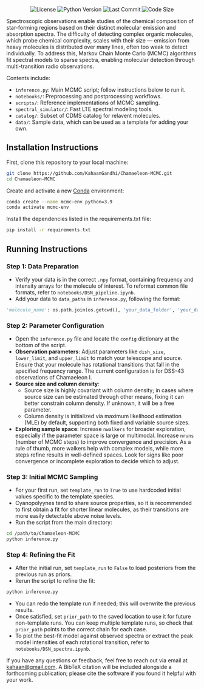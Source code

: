 <p align="center">
  <img src="https://img.shields.io/badge/license-MIT-blue.svg" alt="License">
  <img src="https://img.shields.io/badge/python-3.9+-blue.svg" alt="Python Version">
  <img src="https://img.shields.io/github/last-commit/KahaanGandhi/Chamaeleon-MCMC" alt="Last Commit">
  <img src="https://img.shields.io/github/languages/code-size/KahaanGandhi/Chamaeleon-MCMC" alt="Code Size">
</p>

Spectroscopic observations enable studies of the chemical composition of star-forming regions based on their distinct molecular emission and absorption spectra. The difficulty of detecting complex organic molecules, which probe chemical complexity, scales with their size — emission from heavy molecules is distributed over many lines, often too weak to detect individually. To address this, Markov Chain Monte Carlo (MCMC) algorithms fit spectral models to sparse spectra, enabling molecular detection through multi-transition radio observations.

Contents include:
- `inference.py`: Main MCMC script; follow instructions below to run it.
- `notebooks/`: Preprocessing and postprocessing workflows.
- `scripts/`: Reference implementations of MCMC sampling.
- `spectral_simulator/`: Fast LTE spectral modeling tools.
- `catalog/`: Subset of CDMS catalog for relavent molecules.
- `data/`: Sample data, which can be used as a template for adding your own.

## Installation Instructions

First, clone this repository to your local machine:

```bash
git clone https://github.com/KahaanGandhi/Chamaeleon-MCMC.git
cd Chamaeleon-MCMC
```
Create and activate a new [Conda](https://docs.conda.io/projects/conda/en/latest/user-guide/install/index.html) environment:

```bash
conda create --name mcmc-env python=3.9
conda activate mcmc-env
```
Install the dependencies listed in the requirements.txt file:
```bash
pip install -r requirements.txt
```

## Running Instructions

### Step 1: Data Preparation 

- Verify your data is in the correct `.npy` format, containing frequency and intensity arrays for the molecule of interest. To reformat common file formats, refer to `notebooks/DSN_pipeline.ipynb`.
- Add your data to `data_paths` in `inference.py`, following the format:
```python
'molecule_name': os.path.join(os.getcwd(), 'your_data_folder', 'your_data_file.npy'),
```

### Step 2: Parameter Configuration

- Open the `inference.py` file and locate the `config` dictionary at the bottom of the script.
- **Observation parameters**: Adjust parameters like `dish_size`, `lower_limit`, and `upper_limit` to match your telescope and source. Ensure that your molecule has rotational transitions that fall in the specified frequency range. The current configuration is for DSS-43 observations of Chamaeleon I. 
- **Source size and column density**:
  - Source size is highly covariant with column density; in cases where source size can be estimated through other means, fixing it can better constrain column density. If unknown, it will be a free parameter.
  - Column density is initialized via maximum likelihood estimation (MLE) by default, supporting both fixed and variable source sizes.
- **Exploring sample space**: Increase `nwalkers` for broader exploration, especially if the parameter space is large or multimodal. Increase `nruns` (number of MCMC steps) to improve convergence and precision. As a rule of thumb, more walkers help with complex models, while more steps refine results in well-defined spaces. Look for signs like poor convergence or incomplete exploration to decide which to adjust.

### Step 3: Initial MCMC Sampling

- For your first run, set ```template_run``` to ```True``` to use hardcoded initial values specific to the template species.
- Cyanopolyynes tend to share source properties, so it is recommended to first obtain a fit for shorter linear molecules, as their transitions are more easily detectable above noise levels.
- Run the script from the main directory:
```bash
cd /path/to/Chamaeleon-MCMC
python inference.py
```

### Step 4: Refining the Fit

- After the initial run, set `template_run` to `False` to load posteriors from the previous run as priors.
- Rerun the script to refine the fit:
```bash
python inference.py
```
- You can redo the template run if needed; this will overwrite the previous results.
- Once satisfied, set `prior_path` to the saved location to use it for future non-template runs. You can keep multiple template runs, so check that `prior_path` points to the correct chain for each case.
- To plot the best-fit model against observed spectra or extract the peak model intensities of each rotational transition, refer to `notebooks/DSN_spectra.ipynb`.

If you have any questions or feedback, feel free to reach out via email at [kahaan@gmail.com](mailto:kahaan@gmail.com). A BibTeX citation will be included alongside a forthcoming publication; please cite the software if you found it helpful with your work.
